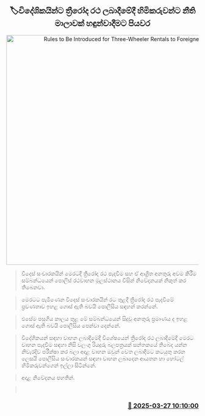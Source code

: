 <p align='center'><b><h2 align='center' title='Rules to Be Introduced for Three-Wheeler Rentals to Foreigners'>🏷විදේශිකයින්ට ත්‍රීරෝද රථ ලබාදීමේදී හිමිකරුවන්ට නීති මාලාවක් හඳුන්වාදීමට පියවර</h2></b></p>
<p align='center'><img src='https://helakuru.sgp1.cdn.digitaloceanspaces.com/esana/images/lib/foriener-3wheel.jpg' width='600' alt='Rules to Be Introduced for Three-Wheeler Rentals to Foreigners'></p>

> විදෙස් සංචාරකයින් මෙරටදී ත්‍රීරෝද රථ පැදවීම සහ ඒ ආශ්‍රිත අනතුරු අවම කිරීම සම්බන්ධයෙන් පොලිස් රථවාහන මූලස්ථානය විසින් නිවේදනයක් නිකුත් කර තිබෙනවා.

> මෙරටට පැමිණෙන විදෙස් සංචාරකයින් රට තුළදී ත්‍රීරෝද රථ පැදවීමේ ප්‍රවණතාව ඉහළ ගොස් ඇති බවයි ‍පොලීසිය සඳහන් කරන්නේ.

> එසේම පසුගිය කාලය තුළ මේ සම්බන්ධයෙන් සිදුවූ අනතුරු ප්‍රමාණය ද ඉහළ ගොස් ඇති බවයි පොලීසිය පෙන්වා දෙන්නේ.

> විදේශිකයන් සඳහා වාහන ලබාදීමේදී විශේෂයෙන් ත්‍රීරෝද රථ ලබාදීමේදී මෙරට වාහන පැදවීම සඳහා නිසි වලංගු රියදුරු බලපත්‍රයක් සන්තකයේ තිබේද යන්න නිවැරදිව පරීක්ෂා කර බලා අදාළ වාහන ඔවුන් වෙත ලබාදීමට කටයුතු කරන ලෙසයි පොලීසිය සංචාරකයන් සඳහා වාහන ලබාදෙන ආයතන හා හෝටල් හිමිකරුවන්ගෙන් ඉල්ලා සිටින්නේ.

> අදාළ නිවේදනය පහතින්.

>  



<h3 align='right'><a href='https://www.helakuru.lk/esana/p/108680/'>📅 2025-03-27 10:10:00</a></h3>
